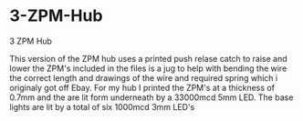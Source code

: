 # 3-ZPM-Hub
3 ZPM Hub

This version of the ZPM hub uses a printed push relase catch to raise and lower the ZPM's
included in the files is a jug to help with bending the wire the correct length and drawings of the wire and required spring which i originaly got off Ebay.
For my hub I printed the ZPM's at a thickness of 0.7mm and the are lit form underneath by a 33000mcd 5mm LED.
The base lights are lit by a total of six 1000mcd 3mm LED's
